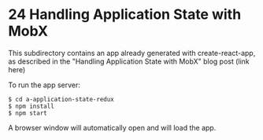 # 24 Handling Application State with MobX

This subdirectory contains an app already generated with create-react-app, as
described in the "Handling Application State with MobX"  blog post (link here)

To run the app server:

```
$ cd a-application-state-redux
$ npm install
$ npm start
```

A browser window will automatically open and will load the app.

